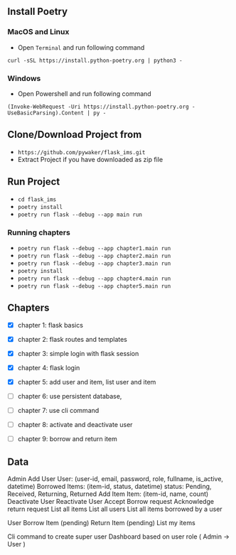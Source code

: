 
## Install Poetry

### MacOS and Linux

- Open `Terminal` and run following command

`curl -sSL https://install.python-poetry.org | python3 -`


### Windows

- Open Powershell and run following command

`(Invoke-WebRequest -Uri https://install.python-poetry.org -UseBasicParsing).Content | py -`


## Clone/Download Project from

- `https://github.com/pywaker/flask_ims.git`
- Extract Project if you have downloaded as zip file


## Run Project

- `cd flask_ims`
- `poetry install`
- `poetry run flask --debug --app main run`


### Running chapters

- `poetry run flask --debug --app chapter1.main run`
- `poetry run flask --debug --app chapter2.main run`
- `poetry run flask --debug --app chapter3.main run`
- `poetry install`
- `poetry run flask --debug --app chapter4.main run`
- `poetry run flask --debug --app chapter5.main run`


## Chapters

- [x] chapter 1: flask basics
- [x] chapter 2: flask routes and templates
- [x] chapter 3: simple login with flask session
- [x] chapter 4: flask login
- [x] chapter 5: add user and item, list user and item
- [ ] chapter 6: use persistent database, 
- [ ] chapter 7: use cli command
- [ ] chapter 8: activate and deactivate user
- [ ] chapter 9: borrow and return item


## Data
Admin
    Add User
        User: (user-id, email, password, role, fullname, is_active, datetime)
        Borrowed Items: (item-id, status, datetime) status: Pending, Received, Returning, Returned
    Add Item
        Item: (item-id, name, count)
    Deactivate User
    Reactivate User
    Accept Borrow request
    Acknowledge return request
    List all items
    List all users
    List all items borrowed by a user

User
    Borrow Item (pending)
    Return Item (pending)
    List my items


Cli command to create super user
Dashboard based on user role ( Admin -> User )